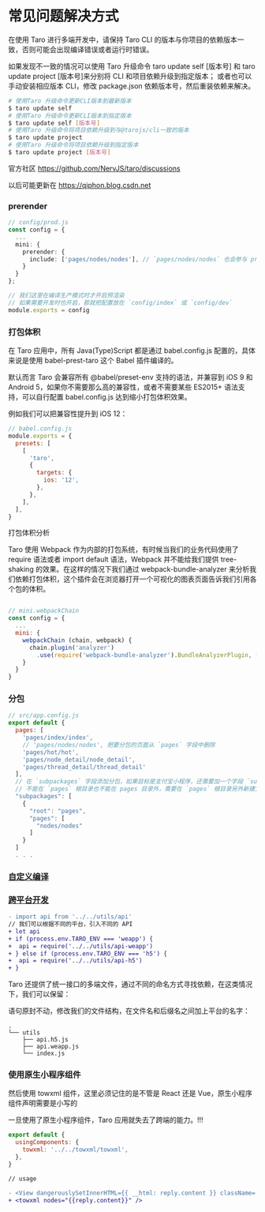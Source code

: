 # 常见问题解决方式

在使用 Taro 进行多端开发中，请保持 Taro CLI 的版本与你项目的依赖版本一致，否则可能会出现编译错误或者运行时错误。

如果发现不一致的情况可以使用 Taro 升级命令 taro update self [版本号] 和 taro update project [版本号]来分别将 CLI 和项目依赖升级到指定版本； 或者也可以手动安装相应版本 CLI，修改 package.json 依赖版本号，然后重装依赖来解决。

```sh 
# 使用Taro 升级命令更新CLI版本到最新版本
$ taro update self
# 使用Taro 升级命令更新CLI版本到指定版本
$ taro update self [版本号]
# 使用Taro 升级命令将项目依赖升级到与@tarojs/cli一致的版本
$ taro update project
# 使用Taro 升级命令将项目依赖升级到指定版本
$ taro update project [版本号]
```

官方社区 https://github.com/NervJS/taro/discussions

以后可能更新在 https://qiphon.blog.csdn.net

### prerender 

```ts
// config/prod.js
const config = {
  ...
  mini: {
    prerender: {
      include: ['pages/nodes/nodes'], // `pages/nodes/nodes` 也会参与 prerender
    }
  }
};

// 我们这里在编译生产模式时才开启预渲染
// 如果需要开发时也开启，那就把配置放在 `config/index` 或 `config/dev`
module.exports = config
```

### 打包体积

在 Taro 应用中，所有 Java(Type)Script 都是通过 babel.config.js 配置的，具体来说是使用 babel-prest-taro 这个 Babel 插件编译的。

默认而言 Taro 会兼容所有 @babel/preset-env 支持的语法，并兼容到 iOS 9 和 Android 5，如果你不需要那么高的兼容性，或者不需要某些 ES2015+ 语法支持，可以自行配置 babel.config.js 达到缩小打包体积效果。

例如我们可以把兼容性提升到 iOS 12：

```js
// babel.config.js
module.exports = {
  presets: [
    [
      'taro',
      {
        targets: {
          ios: '12',
        },
      },
    ],
  ],
}
```
打包体积分析

Taro 使用 Webpack 作为内部的打包系统，有时候当我们的业务代码使用了 require 语法或者 import default 语法，Webpack 并不能给我们提供 tree-shaking 的效果。在这样的情况下我们通过 webpack-bundle-analyzer 来分析我们依赖打包体积，这个插件会在浏览器打开一个可视化的图表页面告诉我们引用各个包的体积。

```js 

// mini.webpackChain 
const config = {
  ...
  mini: {
    webpackChain (chain, webpack) {
      chain.plugin('analyzer')
        .use(require('webpack-bundle-analyzer').BundleAnalyzerPlugin, [])
    }
  }
}
```

### 分包

```js 
// src/app.config.js
export default {
  pages: [
    'pages/index/index',
    // 'pages/nodes/nodes', 把要分包的页面从 `pages` 字段中删除
    'pages/hot/hot',
    'pages/node_detail/node_detail',
    'pages/thread_detail/thread_detail'
  ],
  // 在 `subpackages` 字段添加分包，如果目标是支付宝小程序，还需要加一个字段 `subPackages` 值和 `subpackages` 一致
  // 不能在 `pages` 根目录也不能在 pages 目录外，需要在 `pages` 根目录另外新建文件夹做分包
  "subpackages": [
    {
      "root": "pages",
      "pages": [
        "nodes/nodes"
      ]
    }
  ]
  . . .
```

### [自定义编译](https://docs.taro.zone/docs/guide/#%E8%87%AA%E5%AE%9A%E4%B9%89%E7%BC%96%E8%AF%91)

### [跨平台开发](https://docs.taro.zone/docs/envs/) 

```diff
- import api from '../../utils/api'
// 我们可以根据不同的平台，引入不同的 API
+ let api
+ if (process.env.TARO_ENV === 'weapp') {
+  api = require('../../utils/api-weapp')
+ } else if (process.env.TARO_ENV === 'h5') {
+  api = require('../../utils/api-h5')
+ }
```
Taro 还提供了统一接口的多端文件，通过不同的命名方式寻找依赖，在这类情况下，我们可以保留：

语句原封不动，修改我们的文件结构，在文件名和后缀名之间加上平台的名字：

```
.
└── utils
    ├── api.h5.js
    ├── api.weapp.js
    └── index.js
```

### 使用原生小程序组件 

然后使用 towxml 组件，这里必须记住的是不管是 React 还是 Vue，原生小程序组件声明需要是小写的

一旦使用了原生小程序组件，Taro 应用就失去了跨端的能力。!!!

```js
export default {
  usingComponents: {
    towxml: '../../towxml/towxml',
  },
}
```
```diff
// usage 

- <View dangerouslySetInnerHTML={{ __html: reply.content }} className='content'></View>
+ <towxml nodes="{{reply.content}}" />
```